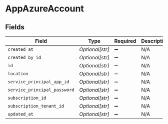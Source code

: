 # AppAzureAccount


## Fields

| Field                        | Type                         | Required                     | Description                  |
| ---------------------------- | ---------------------------- | ---------------------------- | ---------------------------- |
| `created_at`                 | *Optional[str]*              | :heavy_minus_sign:           | N/A                          |
| `created_by_id`              | *Optional[str]*              | :heavy_minus_sign:           | N/A                          |
| `id`                         | *Optional[str]*              | :heavy_minus_sign:           | N/A                          |
| `location`                   | *Optional[str]*              | :heavy_minus_sign:           | N/A                          |
| `service_principal_app_id`   | *Optional[str]*              | :heavy_minus_sign:           | N/A                          |
| `service_principal_password` | *Optional[str]*              | :heavy_minus_sign:           | N/A                          |
| `subscription_id`            | *Optional[str]*              | :heavy_minus_sign:           | N/A                          |
| `subscription_tenant_id`     | *Optional[str]*              | :heavy_minus_sign:           | N/A                          |
| `updated_at`                 | *Optional[str]*              | :heavy_minus_sign:           | N/A                          |